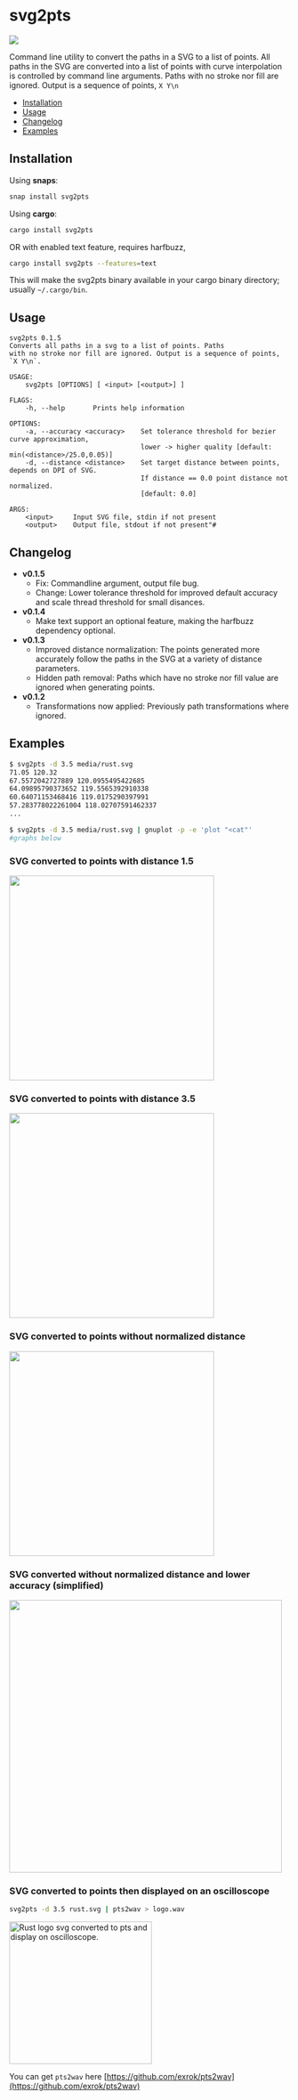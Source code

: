 # svg2pts

[![](https://meritbadge.herokuapp.com/svg2pts)](https://crates.io/crates/svg2pts)
<!-- [![](https://docs.rs/svg2pts/badge.svg)](https://docs.rs/svg2pts/) -->

Command line utility to convert the paths in a SVG to a list of points. All paths in the SVG are converted into a list of points with
curve interpolation is controlled by command line arguments. 
Paths with no stroke nor fill are ignored. Output is a sequence of points, `X Y\n`


* [Installation](#installation)
* [Usage](#usage)
* [Changelog](#Changelog)
* [Examples](#Examples)

<a name="Installation"></a>

## Installation

Using **snaps**: 

```sh
snap install svg2pts
```

Using **cargo**: 
```sh
cargo install svg2pts
```
OR with enabled text feature, requires harfbuzz,
```sh
cargo install svg2pts --features=text
```
This will make the svg2pts binary available in your cargo binary directory; usually `~/.cargo/bin`.

<a name="Usage"></a>
## Usage

```text
svg2pts 0.1.5
Converts all paths in a svg to a list of points. Paths
with no stroke nor fill are ignored. Output is a sequence of points, `X Y\n`. 

USAGE:
    svg2pts [OPTIONS] [ <input> [<output>] ]

FLAGS:
    -h, --help       Prints help information

OPTIONS:
    -a, --accuracy <accuracy>    Set tolerance threshold for bezier curve approximation, 
                                 lower -> higher quality [default: min(<distance>/25.0,0.05)]
    -d, --distance <distance>    Set target distance between points, depends on DPI of SVG.
                                 If distance == 0.0 point distance not normalized.
                                 [default: 0.0]

ARGS:
    <input>     Input SVG file, stdin if not present
    <output>    Output file, stdout if not present"#
```

<a name="Changelog"></a>
## Changelog

- **v0.1.5**
  - Fix: Commandline argument, output file bug.
  - Change: Lower tolerance threshold for improved default accuracy and scale thread threshold for small disances.
- **v0.1.4**
  - Make text support an optional feature, making the harfbuzz dependency optional.
- **v0.1.3**
  - Improved distance normalization: The points generated more accurately follow the paths in the SVG at a variety of distance parameters.
  - Hidden path removal: Paths which have no stroke nor fill value are ignored when generating points.
- **v0.1.2**
   - Transformations now applied: Previously path transformations where ignored.

<a name="Examples"></a>
## Examples

<p align="center">

```sh
$ svg2pts -d 3.5 media/rust.svg
71.05 120.32
67.5572042727889 120.0955495422685
64.09895790373652 119.5565392910338
60.64071153468416 119.0175290397991
57.283778022261004 118.02707591462337
...

$ svg2pts -d 3.5 media/rust.svg | gnuplot -p -e 'plot "<cat"'
#graphs below
```

### SVG converted to points with distance 1.5

<img
width="368"
src="https://raw.githubusercontent.com/exrok/svg2pts/master/media/plot1.png"
/>

### SVG converted to points with distance 3.5

<img
width="368"
src="https://raw.githubusercontent.com/exrok/svg2pts/master/media/plot2.png"
/>

### SVG converted to points without normalized distance

<img
width="368"
src="https://raw.githubusercontent.com/exrok/svg2pts/master/media/plot3.png"
/>

### SVG converted without normalized distance and lower accuracy (simplified)

<img
width="490"
src="https://raw.githubusercontent.com/exrok/svg2pts/master/media/plot4.png"
/>

### SVG converted to points then displayed on an oscilloscope

```sh
svg2pts -d 3.5 rust.svg | pts2wav > logo.wav
```

<img
  src="https://raw.githubusercontent.com/exrok/svg2pts/master/media/rustlogo_osc.gif"
  alt="Rust logo svg converted to pts and display on oscilloscope."
  width=256
/>

You can get `pts2wav` here [https://github.com/exrok/pts2wav](https://github.com/exrok/pts2wav)
</p>


